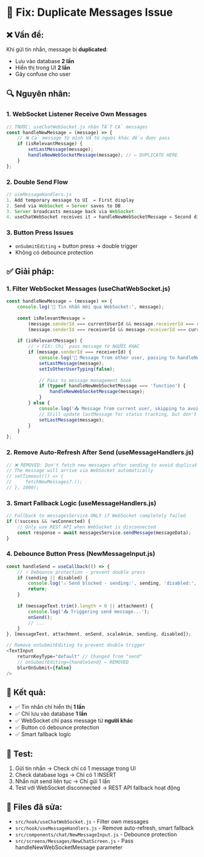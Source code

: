 # 🔧 Fix: Duplicate Messages Issue

## ❌ **Vấn đề:**
Khi gửi tin nhắn, message bị **duplicated**:
- Lưu vào database **2 lần**
- Hiển thị trong UI **2 lần**
- Gây confuse cho user

## 🔍 **Nguyên nhân:**

### **1. WebSocket Listener Receive Own Messages**
```javascript
// TRƯỚC: useChatWebSocket.js nhận TẤT CẢ messages
const handleNewMessage = (message) => {
    // ❌ Cả message từ mình VÀ từ người khác đều được pass
    if (isRelevantMessage) {
        setLastMessage(message);
        handleNewWebSocketMessage(message); // ← DUPLICATE HERE
    }
};
```

### **2. Double Send Flow**
```javascript
// useMessageHandlers.js
1. Add temporary message to UI  ← First display
2. Send via WebSocket → Server saves to DB
3. Server broadcasts message back via WebSocket
4. useChatWebSocket receives it → handleNewWebSocketMessage ← Second display
```

### **3. Button Press Issues** 
- `onSubmitEditing` + button press → double trigger
- Không có debounce protection

## ✅ **Giải pháp:**

### **1. Filter WebSocket Messages (useChatWebSocket.js)**
```javascript
const handleNewMessage = (message) => {
    console.log('📨 Tin nhắn mới qua WebSocket:', message);
    
    const isRelevantMessage = 
        (message.senderId === currentUserId && message.receiverId === receiverId) ||
        (message.senderId === receiverId && message.receiverId === currentUserId);
    
    if (isRelevantMessage) {
        // ⚡ FIX: Chỉ pass message từ NGƯỜI KHÁC
        if (message.senderId === receiverId) {
            console.log('📨 Message from other user, passing to handleNewWebSocketMessage');
            setLastMessage(message);
            setIsOtherUserTyping(false);
            
            // Pass to message management hook
            if (typeof handleNewWebSocketMessage === 'function') {
                handleNewWebSocketMessage(message);
            }
        } else {
            console.log('📤 Message from current user, skipping to avoid duplicate');
            // Still update lastMessage for status tracking, but don't pass to UI
            setLastMessage(message);
        }
    }
};
```

### **2. Remove Auto-Refresh After Send (useMessageHandlers.js)**
```javascript
// ❌ REMOVED: Don't fetch new messages after sending to avoid duplicates
// The message will arrive via WebSocket automatically
// setTimeout(() => {
//     fetchNewMessages?.();
// }, 1000);
```

### **3. Smart Fallback Logic (useMessageHandlers.js)**
```javascript
// Fallback to messagesService ONLY if WebSocket completely failed
if (!success && !wsConnected) {
    // Only use REST API when WebSocket is disconnected
    const response = await messagesService.sendMessage(messageData);
}
```

### **4. Debounce Button Press (NewMessageInput.js)**
```javascript
const handleSend = useCallback(() => {
    // ⚡ Debounce protection - prevent double press
    if (sending || disabled) {
        console.log('⚠️ Send blocked - sending:', sending, 'disabled:', disabled);
        return;
    }
    
    if (messageText.trim().length > 0 || attachment) {
        console.log('📤 Triggering send message...');
        onSend();
        // ...
    }
}, [messageText, attachment, onSend, scaleAnim, sending, disabled]);

// Remove onSubmitEditing to prevent double trigger
<TextInput
    returnKeyType="default" // Changed from "send"
    // onSubmitEditing={handleSend} ← REMOVED
    blurOnSubmit={false}
/>
```

## 🎯 **Kết quả:**
- ✅ Tin nhắn chỉ hiển thị **1 lần**
- ✅ Chỉ lưu vào database **1 lần**  
- ✅ WebSocket chỉ pass message từ **người khác**
- ✅ Button có debounce protection
- ✅ Smart fallback logic

## 🧪 **Test:**
1. Gửi tin nhắn → Check chỉ có 1 message trong UI
2. Check database logs → Chỉ có 1 INSERT
3. Nhấn nút send liên tục → Chỉ gửi 1 lần
4. Test với WebSocket disconnected → REST API fallback hoạt động

## 📝 **Files đã sửa:**
- `src/hook/useChatWebSocket.js` - Filter own messages
- `src/hook/useMessageHandlers.js` - Remove auto-refresh, smart fallback
- `src/components/chat/NewMessageInput.js` - Debounce protection
- `src/screens/Messages/NewChatScreen.js` - Pass handleNewWebSocketMessage parameter 